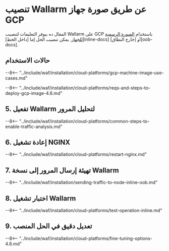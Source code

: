# تنصيب Wallarm عن طريق صورة جهاز GCP

المقال ده بيوفر التعليمات لتنصيب Wallarm على GCP باستخدام [الصورة الرسمية للجهاز](https://console.cloud.google.com/launcher/details/wallarm-node-195710/wallarm-node). يمكن تنصيب الحل إما [داخل الخط][inline-docs] أو [خارج النطاق][oob-docs].

## حالات الاستخدام

--8<-- "../include/waf/installation/cloud-platforms/gcp-machine-image-use-cases.md"

--8<-- "../include/waf/installation/cloud-platforms/reqs-and-steps-to-deploy-gcp-image-4.6.md"

## 5. تفعيل Wallarm لتحليل المرور

--8<-- "../include/waf/installation/cloud-platforms/common-steps-to-enable-traffic-analysis.md"

## 6. إعادة تشغيل NGINX

--8<-- "../include/waf/installation/cloud-platforms/restart-nginx.md"

## 7. تهيئة إرسال المرور إلى نسخة Wallarm

--8<-- "../include/waf/installation/sending-traffic-to-node-inline-oob.md"

## 8. اختبار تشغيل Wallarm

--8<-- "../include/waf/installation/cloud-platforms/test-operation-inline.md"

## 9. تعديل دقيق في الحل المنصب

--8<-- "../include/waf/installation/cloud-platforms/fine-tuning-options-4.8.md"